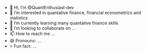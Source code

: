 - 👋 Hi, I’m @QuantEnthusiast-dev
- 👀 I’m interested in quantative finance, financial econometrics and statistics
- 🌱 I’m currently learning many quantative finance skills
- 💞️ I’m looking to collaborate on ...
- 📫 How to reach me ...
- 😄 Pronouns: ...
- ⚡ Fun fact: ...

<!---
QuantEnthusiast-dev/QuantEnthusiast-dev is a ✨ special ✨ repository because its `README.md` (this file) appears on your GitHub profile.
You can click the Preview link to take a look at your changes.
--->
